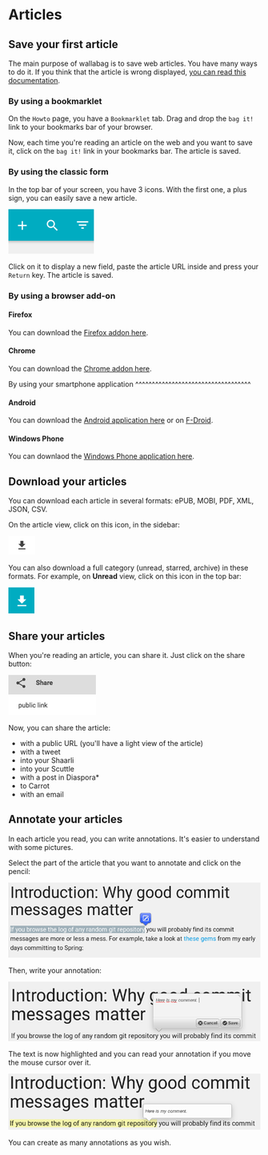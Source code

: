 Articles
========

Save your first article
-----------------------

The main purpose of wallabag is to save web articles. You have many ways
to do it. If you think that the article is wrong displayed, [you can
read this
documentation](http://doc.wallabag.org/en/master/user/errors_during_fetching.html).

### By using a bookmarklet

On the `Howto` page, you have a `Bookmarklet` tab. Drag and drop the
`bag it!` link to your bookmarks bar of your browser.

Now, each time you're reading an article on the web and you want to save
it, click on the `bag it!` link in your bookmarks bar. The article is
saved.

### By using the classic form

In the top bar of your screen, you have 3 icons. With the first one, a
plus sign, you can easily save a new article.

![Top bar](../../img/user/topbar.png)

Click on it to display a new field, paste the article URL inside and
press your `Return` key. The article is saved.

### By using a browser add-on

#### Firefox

You can download the [Firefox addon
here](https://addons.mozilla.org/firefox/addon/wallabagger/).

#### Chrome

You can download the [Chrome addon
here](https://chrome.google.com/webstore/detail/wallabagger/gbmgphmejlcoihgedabhgjdkcahacjlj?hl=fr).

By using your smartphone application
\^\^\^\^\^\^\^\^\^\^\^\^\^\^\^\^\^\^\^\^\^\^\^\^\^\^\^\^\^\^\^\^\^\^\^

#### Android

You can download the [Android application
here](https://play.google.com/store/apps/details?id=fr.gaulupeau.apps.InThePoche)
or on
[F-Droid](https://f-droid.org/repository/browse/?fdid=fr.gaulupeau.apps.InThePoche).

#### Windows Phone

You can downlaod the [Windows Phone application
here](https://www.microsoft.com/store/apps/9nblggh5x3p6).

Download your articles
----------------------

You can download each article in several formats: ePUB, MOBI, PDF, XML,
JSON, CSV.

On the article view, click on this icon, in the sidebar:

![download article](../../img/user/download_article.png)

You can also download a full category (unread, starred, archive) in
these formats. For example, on **Unread** view, click on this icon in
the top bar:

![download articles](../../img/user/download_articles.png)

Share your articles
-------------------

When you're reading an article, you can share it. Just click on the
share button:

![share article](../../img/user/share.png)

Now, you can share the article:

-   with a public URL (you'll have a light view of the article)
-   with a tweet
-   into your Shaarli
-   into your Scuttle
-   with a post in Diaspora\*
-   to Carrot
-   with an email

Annotate your articles
----------------------

In each article you read, you can write annotations. It's easier to
understand with some pictures.

Select the part of the article that you want to annotate and click on
the pencil:

![Select your text](../../img/user/annotations_1.png)

Then, write your annotation:

![Write your annotation](../../img/user/annotations_2.png)

The text is now highlighted and you can read your annotation if you move
the mouse cursor over it.

![Read your annotation](../../img/user/annotations_3.png)

You can create as many annotations as you wish.
